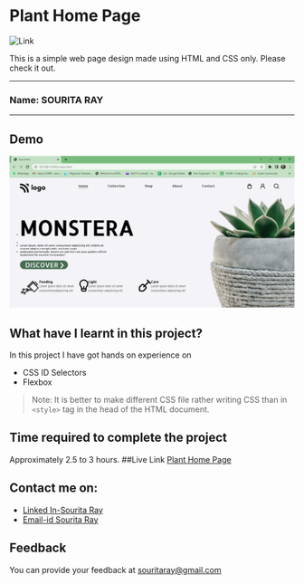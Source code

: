 
# Plant Home Page 
![Link](https://img.shields.io/badge/Technology%20Used%3A-HTML%2FCSS-brightgreen)

This is a simple web page design made using HTML and CSS only. Please check it out. 
***
### Name: SOURITA RAY
***
## Demo

![outputimg](Output.png)


## What have I learnt in this project?

In this project I have got hands on experience on
- CSS ID Selectors 
- Flexbox

> Note: It is better to make different CSS file rather writing CSS than in `<style>` tag in the head of the HTML document.

## Time required to complete the project

Approximately 2.5 to 3 hours.
##Live Link
[Plant Home Page](https://plant-homepage-souritaray.netlify.app/)


## Contact me on:

- [Linked In-Sourita Ray](www.linkedin.com/in/sourita-ray-89bab0212)
- [Email-id Sourita Ray](souritaray@gmail.com)

## Feedback

You can provide your feedback at souritaray@gmail.com






